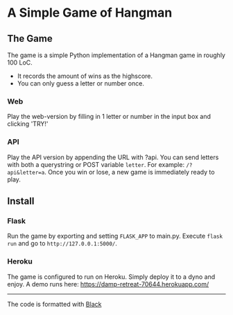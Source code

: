 # A Simple Game of Hangman
## The Game
The game is a simple Python implementation of a Hangman game in roughly 100 LoC. 
* It records the amount of wins as the highscore.
* You can only guess a letter or number once.

### Web
Play the web-version by filling in 1 letter or number in the input box and clicking 'TRY!'

### API
Play the API version by appending the URL with ?api. You can send letters with both a querystring or POST variable `letter`. For example: `/?api&letter=a`. Once you win or lose, a new game is immediately ready to play.

## Install
### Flask
Run the game by exporting and setting `FLASK_APP` to main.py. Execute `flask run` and go to `http://127.0.0.1:5000/`.
### Heroku
The game is configured to run on Heroku. Simply deploy it to a dyno and enjoy. A demo runs here: https://damp-retreat-70644.herokuapp.com/

---

The code is formatted with [Black](https://github.com/ambv/black)
